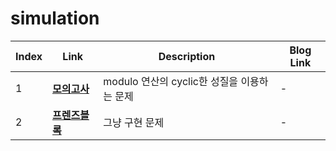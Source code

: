 # simulation
|Index|Link|Description|Blog Link|
|---|---|---|---|
|1|[**모의고사**](../src/programmers/모의고사)|modulo 연산의 cyclic한 성질을 이용하는 문제|-|
|2|[**프렌즈블록**](../src/programmers/프렌즈블록)|그냥 구현 문제|-|
